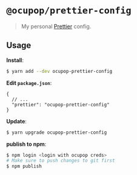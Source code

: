 # `@ocupop/prettier-config`

> My personal [Prettier](https://prettier.io) config.

## Usage

**Install**:

```bash
$ yarn add --dev ocupop-prettier-config
```

**Edit `package.json`**:

```jsonc
{
  // ...
  "prettier": "ocupop-prettier-config"
}
```

**Update**:
```bash
$ yarn upgrade ocupop-prettier-config
```

**publish to npm**:
```bash
$ npm login <login with ocupop creds>
# Make sure to push changes to git first
$ npm publish
```